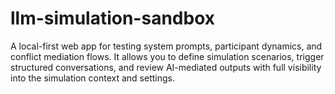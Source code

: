 # llm-simulation-sandbox
 A local-first web app for testing system prompts, participant dynamics, and conflict mediation flows. It allows you to define simulation scenarios, trigger structured conversations, and review AI-mediated outputs with full visibility into the simulation context and settings.
